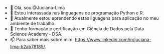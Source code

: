 - 👋 Olá, sou @Juciana-Lima
- 👀 Estou interassada  nas linguagens de programação  Python e R.
- 🌱 Atualmente estou aprendendo estas liguagens para aplicação no meu ambiente de trabalho.
- 💞️ Tenho formação e certificação em Ciência de Dados pela Data Science Academy - DSA.
- 📫 Para saber mais sobre mim: https://www.linkedin.com/in/juciana-lima-b2ab78185/.



